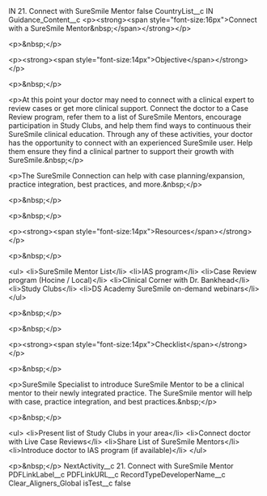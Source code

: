 <?xml version="1.0" encoding="UTF-8"?>
<CustomMetadata xmlns="http://soap.sforce.com/2006/04/metadata" xmlns:xsi="http://www.w3.org/2001/XMLSchema-instance" xmlns:xsd="http://www.w3.org/2001/XMLSchema">
    <label>IN 21. Connect with SureSmile Mentor</label>
    <protected>false</protected>
    <values>
        <field>CountryList__c</field>
        <value xsi:type="xsd:string">IN</value>
    </values>
    <values>
        <field>Guidance_Content__c</field>
        <value xsi:type="xsd:string">&lt;p&gt;&lt;strong&gt;&lt;span style=&quot;font-size:16px&quot;&gt;Connect with a SureSmile Mentor&amp;nbsp;&lt;/span&gt;&lt;/strong&gt;&lt;/p&gt;

&lt;p&gt;&amp;nbsp;&lt;/p&gt;

&lt;p&gt;&lt;strong&gt;&lt;span style=&quot;font-size:14px&quot;&gt;Objective&lt;/span&gt;&lt;/strong&gt;&lt;/p&gt;

&lt;p&gt;&amp;nbsp;&lt;/p&gt;

&lt;p&gt;At this point your doctor may need to connect with a clinical expert to review cases or get more clinical support. Connect the doctor to a Case Review program, refer them to a list of SureSmile Mentors, encourage participation in Study Clubs, and help them find ways to continuous their SureSmile clinical education. Through any of these activities, your doctor has the opportunity to connect with an experienced SureSmile user. Help them ensure they find a clinical partner to support their growth with SureSmile.&amp;nbsp;&lt;/p&gt;

&lt;p&gt;The SureSmile Connection can help with case planning/expansion, practice integration, best practices, and more.&amp;nbsp;&lt;/p&gt;

&lt;p&gt;&amp;nbsp;&lt;/p&gt;

&lt;p&gt;&amp;nbsp;&lt;/p&gt;

&lt;p&gt;&lt;strong&gt;&lt;span style=&quot;font-size:14px&quot;&gt;Resources&lt;/span&gt;&lt;/strong&gt;&lt;/p&gt;

&lt;p&gt;&amp;nbsp;&lt;/p&gt;

&lt;ul&gt;
&lt;li&gt;SureSmile Mentor List&lt;/li&gt;
&lt;li&gt;IAS program&lt;/li&gt;
&lt;li&gt;Case Review program (Hocine / Local)&lt;/li&gt;
&lt;li&gt;Clinical Corner with Dr. Bankhead&lt;/li&gt;
&lt;li&gt;Study Clubs&lt;/li&gt;
&lt;li&gt;DS Academy SureSmile on-demand webinars&lt;/li&gt;
&lt;/ul&gt;

&lt;p&gt;&amp;nbsp;&lt;/p&gt;

&lt;p&gt;&amp;nbsp;&lt;/p&gt;

&lt;p&gt;&lt;strong&gt;&lt;span style=&quot;font-size:14px&quot;&gt;Checklist&lt;/span&gt;&lt;/strong&gt;&lt;/p&gt;

&lt;p&gt;&amp;nbsp;&lt;/p&gt;

&lt;p&gt;SureSmile Specialist to introduce SureSmile Mentor to be a clinical mentor to their newly integrated practice. The SureSmile mentor will help with case, practice integration, and best practices.&amp;nbsp;&lt;/p&gt;

&lt;p&gt;&amp;nbsp;&lt;/p&gt;

&lt;ul&gt;
&lt;li&gt;Present list of Study Clubs in your area&lt;/li&gt;
&lt;li&gt;Connect doctor with Live Case Reviews&lt;/li&gt;
&lt;li&gt;Share List of SureSmile Mentors&lt;/li&gt;
&lt;li&gt;Introduce doctor to IAS program (if available)&lt;/li&gt;
&lt;/ul&gt;

&lt;p&gt;&amp;nbsp;&lt;/p&gt;</value>
    </values>
    <values>
        <field>NextActivity__c</field>
        <value xsi:type="xsd:string">21. Connect with SureSmile Mentor</value>
    </values>
    <values>
        <field>PDFLinkLabel__c</field>
        <value xsi:nil="true"/>
    </values>
    <values>
        <field>PDFLinkURL__c</field>
        <value xsi:nil="true"/>
    </values>
    <values>
        <field>RecordTypeDeveloperName__c</field>
        <value xsi:type="xsd:string">Clear_Aligners_Global</value>
    </values>
    <values>
        <field>isTest__c</field>
        <value xsi:type="xsd:boolean">false</value>
    </values>
</CustomMetadata>
